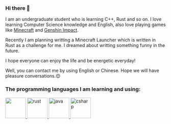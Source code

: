 ### Hi there 👋

I am an undergraduate student who is learning C++, Rust and so on. I love learning Computer Science knowledge and English, also love playing games like [Minecraft](https://www.minecraft.net) and [Genshin Impact](https://genshin.hoyoverse.com).

Recently I am planning writting a Minecraft Launcher which is written in Rust as a challenge for me. I dreamed about writting something funny in the future.

I hope everyone can enjoy the life and be energetic everyday!

Well, you can contact me by using English or Chinese. Hope we will have pleasure conversations.😊

### The programming languages I am learning and using:

<p align="left">
  <a href="https://isocpp.org" target="_blank" rel="noreferrer">
    <img src="https://cdn.jsdelivr.net/gh/devicons/devicon/icons/cplusplus/cplusplus-original.svg" width="64" height="64"/>
  </a>
  <a href="https://rust-lang.org" target="_blank" rel="noreferrer">
    <img src="https://cdn.jsdelivr.net/gh/devicons/devicon/icons/rust/rust-plain.svg" alt="rust" width="64" height="64"/>
  </a>
  <a href="https://java.com" target="_blank" rel="noreferrer">
    <img src="https://cdn.jsdelivr.net/gh/devicons/devicon/icons/java/java-original-wordmark.svg" alt="java" width="64" height="64"/>
  </a>
  <a href="https://dotnet.microsoft.com/en-us/languages/csharp" target="_blank" rel="noreferrer">
    <img src="https://cdn.jsdelivr.net/gh/devicons/devicon/icons/csharp/csharp-original.svg" alt="csharp" width="64" height="64"/>
  </a>
</p>
